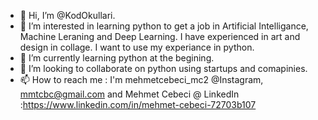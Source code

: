 - 👋 Hi, I’m @KodOkullari.
- 👀 I’m interested in learning python to get a job in Artificial Intelligance, Machine Leraning and Deep Learning. I have experienced in art and design in collage. I want to use my experiance in python.
- 🌱 I’m currently learning python at the begining.
- 💞️ I’m looking to collaborate on python using startups and comapinies.
- 📫 How to reach me : I'm mehmetcebeci_mc2 @Instagram, mmtcbc@gmail.com and Mehmet Cebeci @ LinkedIn :https://www.linkedin.com/in/mehmet-cebeci-72703b107

<!---
KodOkullari/KodOkullari is a ✨ special ✨ repository because its `README.md` (this file) appears on your GitHub profile.
You can click the Preview link to take a look at your changes.
--->
